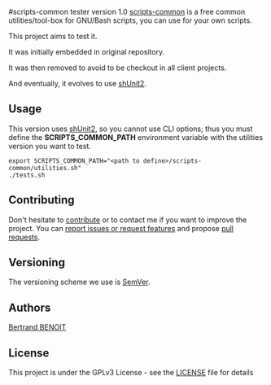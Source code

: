 #scripts-common tester version 1.0
[scripts-common](https://github.com/bertrand-benoit/scripts-common) is a free common utilities/tool-box for GNU/Bash scripts, you can use for your own scripts.

This project aims to test it.

It was initially embedded in original repository.

It was then removed to avoid to be checkout in all client projects.

And eventually, it evolves to use [shUnit2](https://github.com/kward/shunit2).

## Usage
This version uses [shUnit2](https://github.com/kward/shunit2), so you cannot use CLI options; thus you must define the **SCRIPTS_COMMON_PATH** environment variable with the utilities version you want to test.
```
export SCRIPTS_COMMON_PATH="<path to define>/scripts-common/utilities.sh"
./tests.sh
```

## Contributing
Don't hesitate to [contribute](https://opensource.guide/how-to-contribute/) or to contact me if you want to improve the project.
You can [report issues or request features](https://github.com/bertrand-benoit/scripts-common-tests/issues) and propose [pull requests](https://github.com/bertrand-benoit/scripts-common-tests/pulls).

## Versioning
The versioning scheme we use is [SemVer](http://semver.org/).

## Authors
[Bertrand BENOIT](mailto:contact@bertrand-benoit.net)

## License
This project is under the GPLv3 License - see the [LICENSE](LICENSE) file for details
